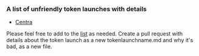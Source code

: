 ### A list of unfriendly token launches with details
- [Centra](centra.md)



























Please feel free to add to the [list](https://github.com/badtokenlaunch/badtokenlaunch.github.io) as needed. Create a pull request with details about the token launch as a new tokenlaunchname.md and why it's bad, as a new file. 
